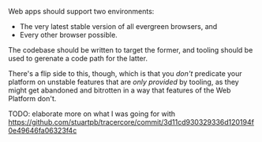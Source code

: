 Web apps should support two environments:

- The very latest stable version of all evergreen browsers, and
- Every other browser possible.

The codebase should be written to target the former, and tooling should be used to gerenate a code path for the latter.

There's a flip side to this, though, which is that you *don't* predicate your platform on unstable features that are *only provided* by tooling, as they might get abandoned and bitrotten in a way that features of the Web Platform don't.

TODO: elaborate more on what I was going for with https://github.com/stuartpb/tracercore/commit/3d11cd930329336d120194f0e49646fa06323f4c
